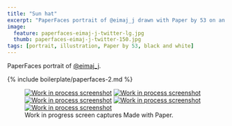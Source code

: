 ```yaml
---
title: "Sun hat"
excerpt: "PaperFaces portrait of @eimaj_j drawn with Paper by 53 on an iPad."
image: 
  feature: paperfaces-eimaj-j-twitter-lg.jpg
  thumb: paperfaces-eimaj-j-twitter-150.jpg
tags: [portrait, illustration, Paper by 53, black and white]
---
```


PaperFaces portrait of [@eimaj_j](http://twitter.com/eimaj_j).

{% include boilerplate/paperfaces-2.md %}

<figure class="third">
	<a href="{{ site.url }}/assets/images/paperfaces-eimaj-j-process-1-lg.jpg"><img src="{{ site.url }}/assets/images/paperfaces-eimaj-j-process-1-600.jpg" alt="Work in process screenshot"></a>
	<a href="{{ site.url }}/assets/images/paperfaces-eimaj-j-process-2-lg.jpg"><img src="{{ site.url }}/assets/images/paperfaces-eimaj-j-process-2-600.jpg" alt="Work in process screenshot"></a>
	<a href="{{ site.url }}/assets/images/paperfaces-eimaj-j-process-3-lg.jpg"><img src="{{ site.url }}/assets/images/paperfaces-eimaj-j-process-3-600.jpg" alt="Work in process screenshot"></a>
	<a href="{{ site.url }}/assets/images/paperfaces-eimaj-j-process-4-lg.jpg"><img src="{{ site.url }}/assets/images/paperfaces-eimaj-j-process-4-600.jpg" alt="Work in process screenshot"></a>
	<a href="{{ site.url }}/assets/images/paperfaces-eimaj-j-process-5-lg.jpg"><img src="{{ site.url }}/assets/images/paperfaces-eimaj-j-process-5-600.jpg" alt="Work in process screenshot"></a>
	<figcaption>Work in progress screen captures Made with Paper.</figcaption>
</figure>